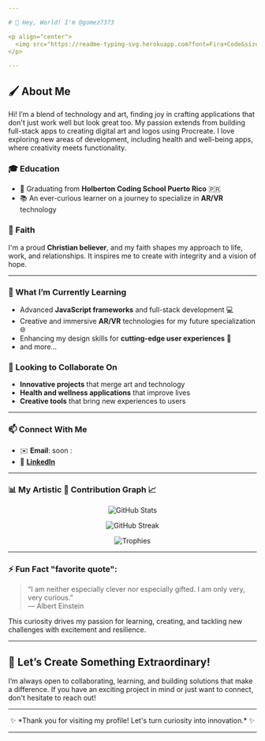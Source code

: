 ```yaml
---

# 👋 Hey, World! I'm @gomez7373

<p align="center">
  <img src="https://readme-typing-svg.herokuapp.com?font=Fira+Code&size=22&duration=3000&pause=500&color=34D5C9&background=FFFFFF00&center=true&vCenter=true&width=500&lines=Passionate+Software+Engineer;Artistic+Creator;Lifelong+Learner+%26+Innovator" alt="Typing SVG" />
</p>

---
```


## 🖌️ About Me
Hi! I’m a blend of technology and art, finding joy in crafting applications that don't just work well but look great too. My passion extends from building full-stack apps to creating digital art and logos using Procreate. I love exploring new areas of development, including health and well-being apps, where creativity meets functionality.

### 🎓 Education
- 🌟 Graduating from **Holberton Coding School Puerto Rico** 🇵🇷
- 📚 An ever-curious learner on a journey to specialize in **AR/VR** technology

### 🙏 Faith
I'm a proud **Christian believer**, and my faith shapes my approach to life, work, and relationships. It inspires me to create with integrity and a vision of hope.

---

### 🌱 What I’m Currently Learning
- Advanced **JavaScript frameworks** and full-stack development 💻
- Creative and immersive **AR/VR** technologies for my future specialization 🌐
- Enhancing my design skills for **cutting-edge user experiences** 🎨
- and more...

### 🤝 Looking to Collaborate On
- **Innovative projects** that merge art and technology
- **Health and wellness applications** that improve lives
- **Creative tools** that bring new experiences to users

---

### 📫 Connect With Me
- ✉️ **Email**: soon :
- 🔗 **[LinkedIn](https://www.linkedin.com/in/gomez7373)**

---

### 📊 My Artistic 🎨 Contribution Graph 📈 
<p align="center">
  <img src="https://github-readme-stats.vercel.app/api?username=gomez7373&show_icons=true&theme=radical" alt="GitHub Stats" />
</p>

<p align="center">
  <img src="https://github-readme-streak-stats.herokuapp.com/?user=gomez7373&theme=radical" alt="GitHub Streak" />
</p>

<p align="center">
  <img src="https://github-profile-trophy.vercel.app/?username=gomez7373&theme=onestar&margin-w=15&margin-h=15" alt="Trophies" />
</p>

---

### ⚡ Fun Fact "favorite quote":
> “I am neither especially clever nor especially gifted. I am only very, very curious.”  
> — Albert Einstein

This curiosity drives my passion for learning, creating, and tackling new challenges with excitement and resilience.

---

## 🚀 Let’s Create Something Extraordinary!
I’m always open to collaborating, learning, and building solutions that make a difference. If you have an exciting project in mind or just want to connect, don't hesitate to reach out!

---

<p align="center">
  ✨ *Thank you for visiting my profile! Let's turn curiosity into innovation.* ✨
</p>


---

